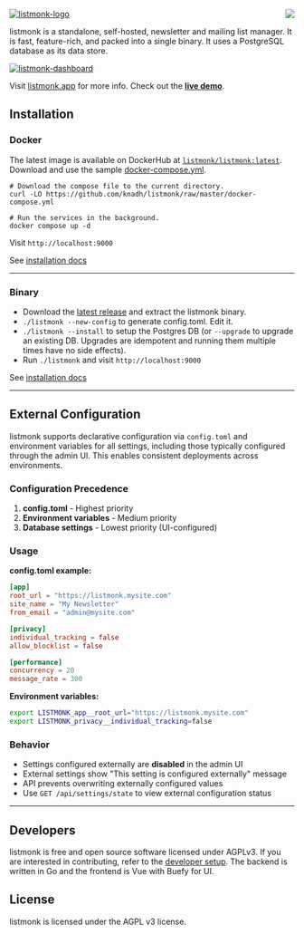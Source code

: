 <a href="https://zerodha.tech"><img src="https://zerodha.tech/static/images/github-badge.svg" align="right" /></a>

[![listmonk-logo](https://user-images.githubusercontent.com/547147/231084896-835dba66-2dfe-497c-ba0f-787564c0819e.png)](https://listmonk.app)

listmonk is a standalone, self-hosted, newsletter and mailing list manager. It is fast, feature-rich, and packed into a single binary. It uses a PostgreSQL database as its data store.

[![listmonk-dashboard](https://github.com/user-attachments/assets/689b5fbb-dd25-4956-a36f-e3226a65f9c4)](https://listmonk.app)

Visit [listmonk.app](https://listmonk.app) for more info. Check out the [**live demo**](https://demo.listmonk.app).

## Installation

### Docker

The latest image is available on DockerHub at [`listmonk/listmonk:latest`](https://hub.docker.com/r/listmonk/listmonk/tags?page=1&ordering=last_updated&name=latest).
Download and use the sample [docker-compose.yml](https://github.com/knadh/listmonk/blob/master/docker-compose.yml).


```shell
# Download the compose file to the current directory.
curl -LO https://github.com/knadh/listmonk/raw/master/docker-compose.yml

# Run the services in the background.
docker compose up -d
```
Visit `http://localhost:9000`

See [installation docs](https://listmonk.app/docs/installation)

__________________

### Binary
- Download the [latest release](https://github.com/knadh/listmonk/releases) and extract the listmonk binary.
- `./listmonk --new-config` to generate config.toml. Edit it.
- `./listmonk --install` to setup the Postgres DB (or `--upgrade` to upgrade an existing DB. Upgrades are idempotent and running them multiple times have no side effects).
- Run `./listmonk` and visit `http://localhost:9000`

See [installation docs](https://listmonk.app/docs/installation)
__________________

## External Configuration

listmonk supports declarative configuration via `config.toml` and environment variables for all settings, including those typically configured through the admin UI. This enables consistent deployments across environments.

### Configuration Precedence
1. **config.toml** - Highest priority
2. **Environment variables** - Medium priority  
3. **Database settings** - Lowest priority (UI-configured)

### Usage

**config.toml example:**
```toml
[app]
root_url = "https://listmonk.mysite.com"
site_name = "My Newsletter"
from_email = "admin@mysite.com"

[privacy]
individual_tracking = false
allow_blocklist = false

[performance]
concurrency = 20
message_rate = 300
```

**Environment variables:**
```bash
export LISTMONK_app__root_url="https://listmonk.mysite.com"
export LISTMONK_privacy__individual_tracking=false
```

### Behavior
- Settings configured externally are **disabled** in the admin UI
- External settings show "This setting is configured externally" message
- API prevents overwriting externally configured values
- Use `GET /api/settings/state` to view external configuration status

__________________


## Developers
listmonk is free and open source software licensed under AGPLv3. If you are interested in contributing, refer to the [developer setup](https://listmonk.app/docs/developer-setup). The backend is written in Go and the frontend is Vue with Buefy for UI. 


## License
listmonk is licensed under the AGPL v3 license.
